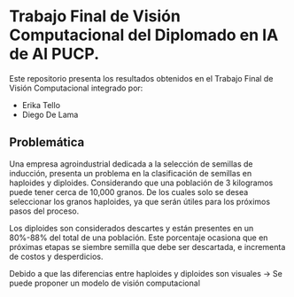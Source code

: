 
Trabajo Final de Visión Computacional del Diplomado en IA de AI PUCP.
====================================

Este repositorio presenta los resultados obtenidos en el Trabajo Final de Visión Computacional integrado por:
- Erika Tello
- Diego De Lama

Problemática
------------------------------------
Una empresa agroindustrial dedicada a la selección de semillas de inducción, presenta un problema en la clasificación de semillas en haploides y diploides. Considerando que una población de 3 kilogramos puede tener cerca de 10,000 granos. De los cuales solo se desea seleccionar los granos haploides, ya que serán útiles para los próximos pasos del proceso. 

Los diploides son considerados descartes y están presentes en un 80%-88% del total de una población. Este porcentaje ocasiona que en próximas etapas se siembre semilla que debe ser descartada, e incrementa de costos y desperdicios. 

Debido a que las diferencias entre haploides y diploides son visuales → Se puede proponer un modelo de visión computacional

